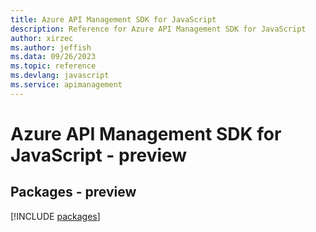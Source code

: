 ```yaml
---
title: Azure API Management SDK for JavaScript
description: Reference for Azure API Management SDK for JavaScript
author: xirzec
ms.author: jeffish
ms.data: 09/26/2023
ms.topic: reference
ms.devlang: javascript
ms.service: apimanagement
---
```

# Azure API Management SDK for JavaScript - preview
## Packages - preview
[!INCLUDE [packages](api-management-index.md)]